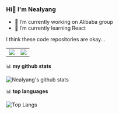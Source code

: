 ### Hi👋 I'm Nealyang

- 🔭 I’m currently working on Alibaba group
- 🌱 I’m currently learning React


I think these code repositories are okay...

<table>
  <tbody>
    <tr>
      <td>
        <a href="https://github.com/Nealyang/React-Express-Blog-Demo">
          <img align="center" src="https://github-readme-stats.vercel.app/api/pin/?username=Nealyang&repo=React-Express-Blog-Demo&theme=chartreuse-dark" />
        </a>
      </td>
       <td>
        <a href="https://github.com/Nealyang/PersonalBlog">
          <img align="center" src="https://github-readme-stats.vercel.app/api/pin/?username=Nealyang&repo=PersonalBlog&theme=chartreuse-dark" />
        </a>
      </td>
    </tr>
  </tbody>
</table>

📊 **my github stats**

![Nealyang's github stats](https://github-readme-stats.vercel.app/api?username=Nealyang&theme=chartreuse-dark&show_icons=true)

📊 **top languages**

![Top Langs](https://github-readme-stats.vercel.app/api/top-langs/?username=Nealyang&theme=chartreuse-dark)
